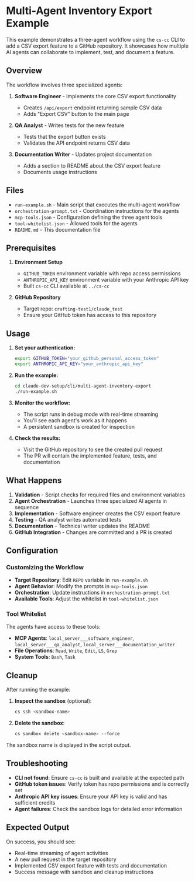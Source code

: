 # Multi-Agent Inventory Export Example

This example demonstrates a three-agent workflow using the `cs-cc` CLI to add a CSV export feature to a GitHub repository. It showcases how multiple AI agents can collaborate to implement, test, and document a feature.

## Overview

The workflow involves three specialized agents:

1. **Software Engineer** - Implements the core CSV export functionality
   - Creates `/api/export` endpoint returning sample CSV data
   - Adds "Export CSV" button to the main page

2. **QA Analyst** - Writes tests for the new feature
   - Tests that the export button exists
   - Validates the API endpoint returns CSV data

3. **Documentation Writer** - Updates project documentation
   - Adds a section to README about the CSV export feature
   - Documents usage instructions

## Files

- `run-example.sh` - Main script that executes the multi-agent workflow
- `orchestration-prompt.txt` - Coordination instructions for the agents
- `mcp-tools.json` - Configuration defining the three agent tools
- `tool-whitelist.json` - Allowed tools for the agents
- `README.md` - This documentation file

## Prerequisites

1. **Environment Setup**
   - `GITHUB_TOKEN` environment variable with repo access permissions
   - `ANTHROPIC_API_KEY` environment variable with your Anthropic API key
   - Built `cs-cc` CLI available at `../cs-cc`

2. **GitHub Repository**
   - Target repo: `crafting-test1/claude_test`
   - Ensure your GitHub token has access to this repository

## Usage

1. **Set your authentication:**
   ```bash
   export GITHUB_TOKEN="your_github_personal_access_token"
   export ANTHROPIC_API_KEY="your_anthropic_api_key"
   ```

2. **Run the example:**
   ```bash
   cd claude-dev-setup/cli/multi-agent-inventory-export
   ./run-example.sh
   ```

3. **Monitor the workflow:**
   - The script runs in debug mode with real-time streaming
   - You'll see each agent's work as it happens
   - A persistent sandbox is created for inspection

4. **Check the results:**
   - Visit the GitHub repository to see the created pull request
   - The PR will contain the implemented feature, tests, and documentation

## What Happens

1. **Validation** - Script checks for required files and environment variables
2. **Agent Orchestration** - Launches three specialized AI agents in sequence
3. **Implementation** - Software engineer creates the CSV export feature
4. **Testing** - QA analyst writes automated tests
5. **Documentation** - Technical writer updates the README
6. **GitHub Integration** - Changes are committed and a PR is created

## Configuration

### Customizing the Workflow

- **Target Repository**: Edit `REPO` variable in `run-example.sh`
- **Agent Behavior**: Modify the prompts in `mcp-tools.json`
- **Orchestration**: Update instructions in `orchestration-prompt.txt`
- **Available Tools**: Adjust the whitelist in `tool-whitelist.json`

### Tool Whitelist

The agents have access to these tools:
- **MCP Agents**: `local_server___software_engineer`, `local_server___qa_analyst`, `local_server___documentation_writer`
- **File Operations**: `Read`, `Write`, `Edit`, `LS`, `Grep`
- **System Tools**: `Bash`, `Task`

## Cleanup

After running the example:

1. **Inspect the sandbox** (optional):
   ```bash
   cs ssh <sandbox-name>
   ```

2. **Delete the sandbox**:
   ```bash
   cs sandbox delete <sandbox-name> --force
   ```

The sandbox name is displayed in the script output.

## Troubleshooting

- **CLI not found**: Ensure `cs-cc` is built and available at the expected path
- **GitHub token issues**: Verify token has repo permissions and is correctly set
- **Anthropic API key issues**: Ensure your API key is valid and has sufficient credits
- **Agent failures**: Check the sandbox logs for detailed error information

## Expected Output

On success, you should see:
- Real-time streaming of agent activities
- A new pull request in the target repository
- Implemented CSV export feature with tests and documentation
- Success message with sandbox and cleanup instructions 